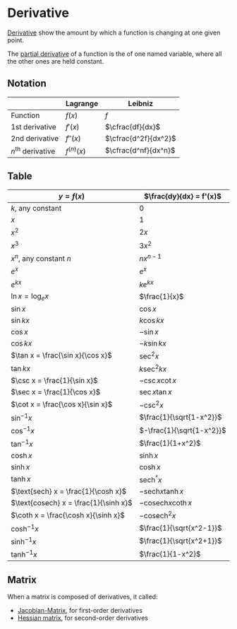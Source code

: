 # Derivative

[Derivative](https://simple.wikipedia.org/wiki/Derivative_(mathematics)) show the amount by which a function is changing at one given point.

The [partial derivative](https://simple.wikipedia.org/wiki/Partial_derivative) of a function is the of one named variable, where all the other ones are held constant.

## Notation

|                            | Lagrange     | Leibniz              |
| -------------------------- | ------------ | -------------------- |
| Function                   | $f(x)$       | $f$                  |
| 1st derivative             | $f'(x)$      | $\cfrac{df}{dx}$     |
| 2nd derivative             | $f''(x)$     | $\cfrac{d^2f}{dx^2}$ |
| $n^{\text{th}}$ derivative | $f^{(n)}(x)$ | $\cfrac{d^nf}{dx^n}$                     |

## Table

|$y = f(x)$|$\frac{dy}{dx} = f'(x)$ |
|--|--|
|$k$, any constant|$0$|
|$x$|$1$|
|$x^2$|$2x$|
|$x^3$|$3x^2$|
|$x^n$, any constant $n$|$nx^{n-1}$|
|$e^x$|$e^x$|
|$e^{kx}$|$ke^{kx}$|
|$\ln x = \log_e x$|$\frac{1}{x}$|
|$\sin x$|$\cos x$|
|$\sin kx$|$k\cos kx$|
|$\cos x$|$-\sin x$|
|$\cos kx$|$-k\sin kx$|
|$\tan x = \frac{\sin x}{\cos x}$|$\sec^2 x$|
|$\tan kx$|$k\sec^2 kx$|
|$\csc x = \frac{1}{\sin x}$|$-\csc x \cot x$|
|$\sec x = \frac{1}{\cos x}$|$\sec x \tan x$|
|$\cot x = \frac{\cos x}{\sin x}$|$-\csc^2 x$|
|$\sin^{-1} x$|$\frac{1}{\sqrt{1-x^2}}$|
|$\cos^{-1} x$|$-\frac{1}{\sqrt{1-x^2}}$|
|$\tan^{-1} x$|$\frac{1}{1+x^2}$|
|$\cosh x$|$\sinh x$|
|$\sinh x$|$\cosh x$|
|$\tanh x$|$\text{sech}^²x$|
|$\text{sech} x = \frac{1}{\cosh x}$|$-\text{sech} x \tanh x$|
|$\text{cosech} x = \frac{1}{\sinh x}$|$-\text{cosech} x \coth x$|
|$\coth x = \frac{\cosh x}{\sinh x}$|$-\text{cosech}^2 x$|
|$\cosh^{-1} x$|$\frac{1}{\sqrt{x^2-1}}$|
|$\sinh^{-1} x$|$\frac{1}{\sqrt{x^2+1}}$|
|$\tanh^{-1} x$|$\frac{1}{1-x^2}$|

## Matrix

When a matrix is composed of derivatives, it called:

- [Jacobian-Matrix](vectors.md#Matrix), for first-order derivatives
- [Hessian matrix](vectors.md#Matrix), for second-order derivatives